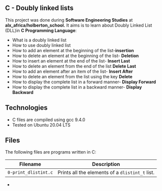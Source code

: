 C - Doubly linked lists
  -----------------------
This project was done during **Software Engineering Studies** at **alx_africa/holberton_school.** It aims is to learn about Doubly Linked List (DLL)in **C Programming Language**:
- What is a doubly linked list
- How to use doubly linked list
- How to add an element at the beginning of the list-**insertion**
- How to delete an element at the beginning of the list- **Deletion**
- How to insert an element at the end of the list- **Insert Last**
- How to delete an element from the end of the list **Delete Last**
- How to add an element after an item of the list- **Insert After**
- How to delete an element from the list using the key **Delete**
- How to display the complete list in a forward manner- **Display Forward**
- How to display the complete list in a backward manner- **Display Backward**

Technologies
 -----------------------------
- C files are compiled using gcc 9.4.0
- Tested on Ubuntu 20.04 LTS

Files
  -----------------------------
The following files are programs written in C:

| Filename | Description |
| --- | ---|
| `0-print_dlistint.c` | Prints all the elements of a `dlistint_t` list. |
*
